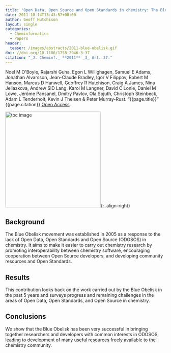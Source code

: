 ```yaml
---
title: 'Open Data, Open Source and Open Standards in chemistry: The Blue Obelisk five years on'
date: 2011-10-14T13:43:57+00:00
author: Geoff Hutchison
layout: single
categories:
  - Cheminformatics
  - Papers
header:
  teaser: /images/abstracts/2011-blue-obelisk.gif
doi: //doi.org/10.1186/1758-2946-3-37
citation: "_J. Cheminf._ **2011** _3_ Art. 37."
---
```

Noel M O'Boyle, Rajarshi Guha, Egon L Willighagen, Samuel E Adams, Jonathan Alvarsson, Jean-Claude Bradley, Igor V Filippov, Robert M Hanson, Marcus D Hanwell, Geoffrey R Hutchison, Craig A James, Nina Jeliazkova, Andrew SID Lang, Karol M Langner, David C Lonie, Daniel M Lowe, Jérôme Pansanel, Dmitry Pavlov, Ola Spjuth, Christoph Steinbeck, Adam L Tenderholt, Kevin J Theisen & Peter Murray-Rust. “{{page.title}}” {{page.citation}} [Open Access]({{page.doi}}).  
<!--more-->

<img alt="toc image" src="{{ page.header.teaser }}" width="300 px">{: .align-right}
## Background

The Blue Obelisk movement was established in 2005 as a response to the lack of Open Data, Open Standards and Open Source (ODOSOS) in chemistry. It aims to make it easier to carry out chemistry research by promoting interoperability between chemistry software, encouraging cooperation between Open Source developers, and developing community resources and Open Standards.

## Results

This contribution looks back on the work carried out by the Blue Obelisk in the past 5 years and surveys progress and remaining challenges in the areas of Open Data, Open Standards, and Open Source in chemistry.

## Conclusions

We show that the Blue Obelisk has been very successful in bringing together researchers and developers with common interests in ODOSOS, leading to development of many useful resources freely available to the chemistry community.
